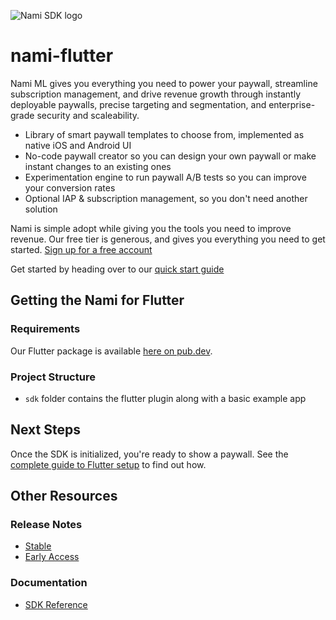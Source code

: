 ![Nami SDK logo](https://cdn.namiml.com/brand/sdk/Nami-SDK@0.5x.png)

# nami-flutter

Nami ML gives you everything you need to power your paywall, streamline subscription management, and drive revenue growth through instantly deployable paywalls, precise targeting and segmentation, and enterprise-grade security and scaleability.

* Library of smart paywall templates to choose from, implemented as native iOS and Android UI
* No-code paywall creator so you can design your own paywall or make instant changes to an existing ones
* Experimentation engine to run paywall A/B tests so you can improve your conversion rates
* Optional IAP & subscription management, so you don't need another solution

Nami is simple adopt while giving you the tools you need to improve revenue. Our free tier is generous, and gives you everything you need to get started. [Sign up for a free account](https://app.namiml.com/join/)

Get started by heading over to our [quick start guide](https://learn.namiml.com/public-docs/get-started/quickstart-guide)

## Getting the Nami for Flutter

### Requirements

Our Flutter package is available [here on pub.dev](https://pub.dev/packages/nami_flutter).

### Project Structure
- `sdk` folder contains the flutter plugin along with a basic example app

## Next Steps

Once the SDK is initialized, you're ready to show a paywall. See the [complete guide to Flutter setup](https://docs.namiml.com/docs/flutter-setup#show-a-paywall) to find out how.

## Other Resources

### Release Notes
- [Stable](https://github.com/namiml/nami-flutter/wiki/Nami-SDK-Stable-Releases)
- [Early Access](https://github.com/namiml/nami-flutter/wiki/Nami-SDK-Early-Access-Releases)

### Documentation

- [SDK Reference](https://docs.namiml.com/reference/)
